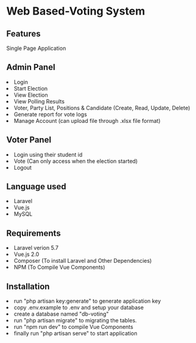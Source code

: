 <h1>Web Based-Voting System</h1>

## Features

Single Page Application

## Admin Panel

<li>Login</li>
<li>Start Election</li>
<li>View Election</li>
<li>View Polling Results</li>
<li>Voter, Party List, Positions & Candidate (Create, Read, Update, Delete)</li>
<li>Generate report for vote logs</li>
<li>Manage Account (can upload file through .xlsx file format)</li>

## Voter Panel

<li>Login using their student id</li>
<li>Vote (Can only access when the election started)</li>
<li>Logout</li>

## Language used

<li>Laravel</li>
<li>Vue.js</li>
<li>MySQL</li>

## Requirements

<li>Laravel verion 5.7</li>
<li>Vue.js 2.0</li>
<li>Composer (To install Laravel and Other Dependencies)</li>
<li>NPM (To Compile Vue Components)</li>


## Installation
<li>run "php artisan key:generate" to generate application key</li>
<li>copy .env.example to .env and setup your database</li>
<li>create a database named "db-voting"</li>
<li>run "php artisan migrate" to migrating the tables.</li>
<li>run "npm run dev" to compile Vue Components</li>
<li>finally run "php artisan serve" to start application</li>
